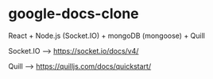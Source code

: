 # google-docs-clone

React + Node.js (Socket.IO) + mongoDB (mongoose) + Quill

Socket.IO --> https://socket.io/docs/v4/

Quill --> https://quilljs.com/docs/quickstart/
